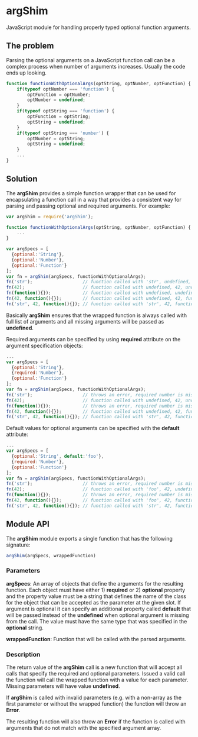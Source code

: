 # argShim
JavaScript module for handling properly typed optional function arguments.

## The problem

Parsing the optional arguments on a JavaScript function call can be a complex process when
number of arguments increases. Usually the code ends up looking.

```javascript
function functionWithOptionalArgs(optString, optNumber, optFunction) {
	if(typeof optNumber === 'function') {
		optFunction = optNumber;
		optNumber = undefined;
	}
	if(typeof optString === 'function') {
		optFunction = optString;
		optString = undefined;
	}
	if(typeof optString === 'number') {
		optNumber = optString;
		optString = undefined;
	}
	...
}
```

## Solution

The **argShim** provides a simple function wrapper that can be used for encapsulating a function call
in a way that provides a consistent way for parsing and passing optional and required
arguments. For example:

```javascript
var argShim = require('argShim');

function functionWithOptionalArgs(optString, optNumber, optFunction) {
	...
}

var argSpecs = [
  {optional:'String'},
  {optional:'Number'},
  {optional:'Function'}
];
var fn = argShim(argSpecs, functionWithOptionalArgs);
fn('str');                   // function called with 'str', undefined, undefined
fn(42);                      // function called with undefined, 42, undefined
fn(function(){});            // function called with undefined, undefined, function
fn(42, function(){});        // function called with undefined, 42, function
fn('str', 42, function(){}); // function called with 'str', 42, function
```

Basically **argShim** ensures that the wrapped function is always called with full list of
arguments and all missing arguments will be passed as **undefined**.

Required arguments can be specified by using **required** attribute on the argument specification
objects:

```javascript
...
var argSpecs = [
  {optional:'String'},
  {required:'Number'},
  {optional:'Function'}
];
var fn = argShim(argSpecs, functionWithOptionalArgs);
fn('str');                   // throws an error, required number is missing
fn(42);                      // function called with undefined, 42, undefined
fn(function(){});            // throws an error, required number is missing
fn(42, function(){});        // function called with undefined, 42, function
fn('str', 42, function(){}); // function called with 'str', 42, function
```

Default values for optional arguments can be specified with the **default** attribute:

```javascript
...
var argSpecs = [
  {optional:'String', default:'foo'},
  {required:'Number'},
  {optional:'Function'}
];
var fn = argShim(argSpecs, functionWithOptionalArgs);
fn('str');                   // throws an error, required number is missing
fn(42);                      // function called with 'foo', 42, undefined
fn(function(){});            // throws an error, required number is missing
fn(42, function(){});        // function called with 'foo', 42, function
fn('str', 42, function(){}); // function called with 'str', 42, function
```

## Module API

The **argShim** module exports a single function that has the following signature:

```javascript
argShim(argSpecs, wrappedFunction)
```

### Parameters

**argSpecs**:
An array of objects that define the arguments for the resulting function. Each object must
have either 1) **required** or 2) **optional** property and the property value must be a
string that defines the name of the class for the object that can be accepted as the
parameter at the given slot. If argument is optional it can specify an additional property
called **default** that will be passed instead of the **undefined** when optional argument
is missing from the call. The value must have the same type that was specified in the
**optional** string.

**wrappedFunction**:
Function that will be called with the parsed arguments.

### Description

The return value of the **argShim** call is a new function that will accept all calls
that specify the required and optional parameters. Issued a valid call the function will
call the wrapped function with a value for each parameter. Missing parameters will
have value **undefined**.

If **argShim** is called with invalid parameters (e.g. with a non-array as the first parameter
or without the wrapped function) the function will throw an **Error**.

The resulting function will also throw an **Error** if the function is called with
arguments that do not match with the specified argument array.
